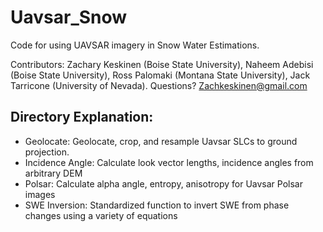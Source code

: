 # Uavsar_Snow
Code for using UAVSAR imagery in Snow Water Estimations.

Contributors: Zachary Keskinen (Boise State University), Naheem Adebisi (Boise State University), Ross Palomaki (Montana State University), Jack Tarricone (University of Nevada). Questions? Zachkeskinen@gmail.com

## Directory Explanation:
- Geolocate: Geolocate, crop, and resample Uavsar SLCs to ground projection.
- Incidence Angle: Calculate look vector lengths, incidence angles from arbitrary DEM
- Polsar: Calculate alpha angle, entropy, anisotropy for Uavsar Polsar images
- SWE Inversion: Standardized function to invert SWE from phase changes using a variety of equations

